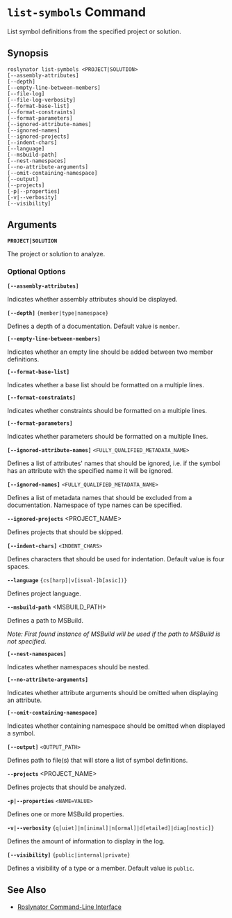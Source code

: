 
# `list-symbols` Command

List symbol definitions from the specified project or solution.

## Synopsis

```
roslynator list-symbols <PROJECT|SOLUTION>
[--assembly-attributes]
[--depth]
[--empty-line-between-members]
[--file-log]
[--file-log-verbosity]
[--format-base-list]
[--format-constraints]
[--format-parameters]
[--ignored-attribute-names]
[--ignored-names]
[--ignored-projects]
[--indent-chars]
[--language]
[--msbuild-path]
[--nest-namespaces]
[--no-attribute-arguments]
[--omit-containing-namespace]
[--output]
[--projects]
[-p|--properties]
[-v|--verbosity]
[--visibility]
```

## Arguments

**`PROJECT|SOLUTION`**

The project or solution to analyze.

### Optional Options

**`[--assembly-attributes]`**

Indicates whether assembly attributes should be displayed.

**`[--depth]`** `{member|type|namespace}`

Defines a depth of a documentation. Default value is `member`.

**`[--empty-line-between-members]`**

Indicates whether an empty line should be added between two member definitions.

**`[--format-base-list]`**

Indicates whether a base list should be formatted on a multiple lines.

**`[--format-constraints]`**

Indicates whether constraints should be formatted on a multiple lines.

**`[--format-parameters]`**

Indicates whether parameters should be formatted on a multiple lines.

**`[--ignored-attribute-names]`** `<FULLY_QUALIFIED_METADATA_NAME>`

Defines a list of attributes' names that should be ignored, i.e. if the symbol has an attribute with the specified name it will be ignored.

**`[--ignored-names]`** `<FULLY_QUALIFIED_METADATA_NAME>`

Defines a list of metadata names that should be excluded from a documentation. Namespace of type names can be specified.

**`--ignored-projects`** <PROJECT_NAME>

Defines projects that should be skipped.

**`[--indent-chars]`** `<INDENT_CHARS>`

Defines characters that should be used for indentation. Default value is four spaces.

**`--language`** `{cs[harp]|v[isual-]b[asic])}`

Defines project language.

**`--msbuild-path`** <MSBUILD_PATH>

Defines a path to MSBuild.

*Note: First found instance of MSBuild will be used if the path to MSBuild is not specified.*

**`[--nest-namespaces]`**

Indicates whether namespaces should be nested.

**`[--no-attribute-arguments]`**

Indicates whether attribute arguments should be omitted when displaying an attribute.

**`[--omit-containing-namespace]`**

Indicates whether containing namespace should be omitted when displayed a symbol.

**`[--output]`** `<OUTPUT_PATH>`

Defines path to file(s) that will store a list of symbol definitions.

**`--projects`** <PROJECT_NAME>

Defines projects that should be analyzed.

**`-p|--properties`** `<NAME=VALUE>`

Defines one or more MSBuild properties.

**`-v|--verbosity`** `{q[uiet]|m[inimal]|n[ormal]|d[etailed]|diag[nostic]}`

Defines the amount of information to display in the log.

**`[--visibility]`** `{public|internal|private}`

Defines a visibility of a type or a member. Default value is `public`.

## See Also

* [Roslynator Command-Line Interface](README.md)
